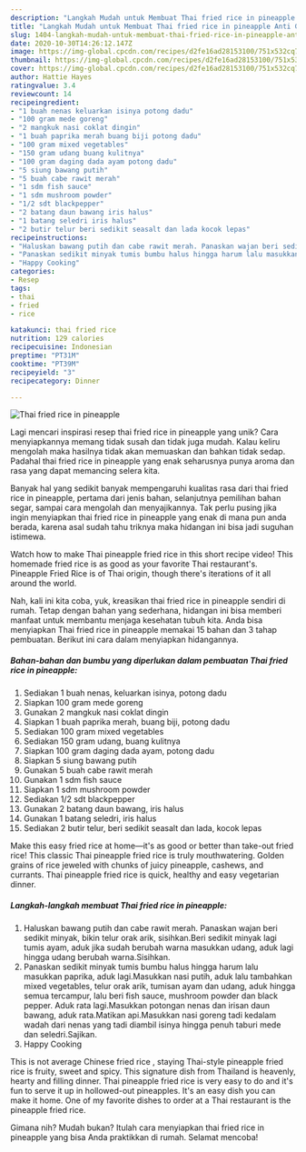 ```yaml
---
description: "Langkah Mudah untuk Membuat Thai fried rice in pineapple Anti Gagal"
title: "Langkah Mudah untuk Membuat Thai fried rice in pineapple Anti Gagal"
slug: 1404-langkah-mudah-untuk-membuat-thai-fried-rice-in-pineapple-anti-gagal
date: 2020-10-30T14:26:12.147Z
image: https://img-global.cpcdn.com/recipes/d2fe16ad28153100/751x532cq70/thai-fried-rice-in-pineapple-foto-resep-utama.jpg
thumbnail: https://img-global.cpcdn.com/recipes/d2fe16ad28153100/751x532cq70/thai-fried-rice-in-pineapple-foto-resep-utama.jpg
cover: https://img-global.cpcdn.com/recipes/d2fe16ad28153100/751x532cq70/thai-fried-rice-in-pineapple-foto-resep-utama.jpg
author: Hattie Hayes
ratingvalue: 3.4
reviewcount: 14
recipeingredient:
- "1 buah nenas keluarkan isinya potong dadu"
- "100 gram mede goreng"
- "2 mangkuk nasi coklat dingin"
- "1 buah paprika merah buang biji potong dadu"
- "100 gram mixed vegetables"
- "150 gram udang buang kulitnya"
- "100 gram daging dada ayam potong dadu"
- "5 siung bawang putih"
- "5 buah cabe rawit merah"
- "1 sdm fish sauce"
- "1 sdm mushroom powder"
- "1/2 sdt blackpepper"
- "2 batang daun bawang iris halus"
- "1 batang seledri iris halus"
- "2 butir telur beri sedikit seasalt dan lada kocok lepas"
recipeinstructions:
- "Haluskan bawang putih dan cabe rawit merah. Panaskan wajan beri sedikit minyak, bikin telur orak arik, sisihkan.Beri sedikit minyak lagi tumis ayam, aduk jika sudah berubah warna masukkan udang, aduk lagi hingga udang berubah warna.Sisihkan."
- "Panaskan sedikit minyak tumis bumbu halus hingga harum lalu masukkan paprika, aduk lagi.Masukkan nasi putih, aduk lalu tambahkan mixed vegetables, telur orak arik, tumisan ayam dan udang, aduk hingga semua tercampur, lalu beri fish sauce, mushroom powder dan black pepper. Aduk rata lagi.Masukkan potongan nenas dan irisan daun bawang, aduk rata.Matikan api.Masukkan nasi goreng tadi kedalam wadah dari nenas yang tadi diambil isinya hingga penuh taburi mede dan seledri.Sajikan."
- "Happy Cooking"
categories:
- Resep
tags:
- thai
- fried
- rice

katakunci: thai fried rice 
nutrition: 129 calories
recipecuisine: Indonesian
preptime: "PT31M"
cooktime: "PT39M"
recipeyield: "3"
recipecategory: Dinner

---
```



![Thai fried rice in pineapple](https://img-global.cpcdn.com/recipes/d2fe16ad28153100/751x532cq70/thai-fried-rice-in-pineapple-foto-resep-utama.jpg)

Lagi mencari inspirasi resep thai fried rice in pineapple yang unik? Cara menyiapkannya memang tidak susah dan tidak juga mudah. Kalau keliru mengolah maka hasilnya tidak akan memuaskan dan bahkan tidak sedap. Padahal thai fried rice in pineapple yang enak seharusnya punya aroma dan rasa yang dapat memancing selera kita.

Banyak hal yang sedikit banyak mempengaruhi kualitas rasa dari thai fried rice in pineapple, pertama dari jenis bahan, selanjutnya pemilihan bahan segar, sampai cara mengolah dan menyajikannya. Tak perlu pusing jika ingin menyiapkan thai fried rice in pineapple yang enak di mana pun anda berada, karena asal sudah tahu triknya maka hidangan ini bisa jadi suguhan istimewa.

Watch how to make Thai pineapple fried rice in this short recipe video! This homemade fried rice is as good as your favorite Thai restaurant&#39;s. Pineapple Fried Rice is of Thai origin, though there&#39;s iterations of it all around the world.


Nah, kali ini kita coba, yuk, kreasikan thai fried rice in pineapple sendiri di rumah. Tetap dengan bahan yang sederhana, hidangan ini bisa memberi manfaat untuk membantu menjaga kesehatan tubuh kita. Anda bisa menyiapkan Thai fried rice in pineapple memakai 15 bahan dan 3 tahap pembuatan. Berikut ini cara dalam menyiapkan hidangannya.

<!--inarticleads1-->

##### Bahan-bahan dan bumbu yang diperlukan dalam pembuatan Thai fried rice in pineapple:

1. Sediakan 1 buah nenas, keluarkan isinya, potong dadu
1. Siapkan 100 gram mede goreng
1. Gunakan 2 mangkuk nasi coklat dingin
1. Siapkan 1 buah paprika merah, buang biji, potong dadu
1. Sediakan 100 gram mixed vegetables
1. Sediakan 150 gram udang, buang kulitnya
1. Siapkan 100 gram daging dada ayam, potong dadu
1. Siapkan 5 siung bawang putih
1. Gunakan 5 buah cabe rawit merah
1. Gunakan 1 sdm fish sauce
1. Siapkan 1 sdm mushroom powder
1. Sediakan 1/2 sdt blackpepper
1. Gunakan 2 batang daun bawang, iris halus
1. Gunakan 1 batang seledri, iris halus
1. Sediakan 2 butir telur, beri sedikit seasalt dan lada, kocok lepas


Make this easy fried rice at home—it&#39;s as good or better than take-out fried rice! This classic Thai pineapple fried rice is truly mouthwatering. Golden grains of rice jeweled with chunks of juicy pineapple, cashews, and currants. Thai pineapple fried rice is quick, healthy and easy vegetarian dinner. 

<!--inarticleads2-->

##### Langkah-langkah membuat Thai fried rice in pineapple:

1. Haluskan bawang putih dan cabe rawit merah. Panaskan wajan beri sedikit minyak, bikin telur orak arik, sisihkan.Beri sedikit minyak lagi tumis ayam, aduk jika sudah berubah warna masukkan udang, aduk lagi hingga udang berubah warna.Sisihkan.
1. Panaskan sedikit minyak tumis bumbu halus hingga harum lalu masukkan paprika, aduk lagi.Masukkan nasi putih, aduk lalu tambahkan mixed vegetables, telur orak arik, tumisan ayam dan udang, aduk hingga semua tercampur, lalu beri fish sauce, mushroom powder dan black pepper. Aduk rata lagi.Masukkan potongan nenas dan irisan daun bawang, aduk rata.Matikan api.Masukkan nasi goreng tadi kedalam wadah dari nenas yang tadi diambil isinya hingga penuh taburi mede dan seledri.Sajikan.
1. Happy Cooking


This is not average Chinese fried rice , staying Thai-style pineapple fried rice is fruity, sweet and spicy. This signature dish from Thailand is heavenly, hearty and filling dinner. Thai pineapple fried rice is very easy to do and it&#39;s fun to serve it up in hollowed-out pineapples. It&#39;s an easy dish you can make it home. One of my favorite dishes to order at a Thai restaurant is the pineapple fried rice. 

Gimana nih? Mudah bukan? Itulah cara menyiapkan thai fried rice in pineapple yang bisa Anda praktikkan di rumah. Selamat mencoba!
